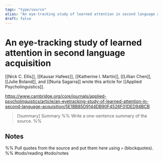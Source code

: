 ```yaml
---
tags: "type/source"
alias: "An eye-tracking study of learned attention in second language acquisition"
draft: false
---
```

# An eye-tracking study of learned attention in second language acquisition
[[Nick C. Ellis]], [[Kausar Hafeez]], [[Katherine I. Martin]], [[Lillian Chen]], [[Julie Boland]], and [[Nuria Sagarra]] wrote this article for [[Applied Psycholinguistics]].

https://www.cambridge.org/core/journals/applied-psycholinguistics/article/an-eyetracking-study-of-learned-attention-in-second-language-acquisition/5E1BB85D9144DB90F4526F01DED94BCB

> [!summary] Summary
> %% Write a one-sentence summary of the source. %%
## Notes
%% Pull quotes from the source and put them here using `>` (blockquotes). %%
#todo/reading #todo/notes